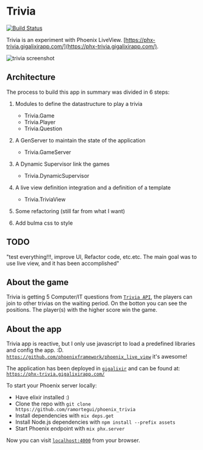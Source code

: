 # Trivia
[![Build Status](https://travis-ci.com/ramortegui/phoenix_trivia.svg?branch=master)](https://travis-ci.com/ramortegui/phoenix_trivia)

Trivia is an experiment with Phoenix LiveView.  [https://phx-trivia.gigalixirapp.com/](https://phx-trivia.gigalixirapp.com/).


![trivia screenshot](assets/static/images/phx-trivia.png)

## Architecture

The process to build this app in summary was divided in 6 steps:

1. Modules to define the datastructure to play a trivia
   - Trivia.Game
   - Trivia.Player
   - Trivia.Question 
   
1. A GenServer to maintain the state of the application
   - Trivia.GameServer
   
1. A Dynamic Supervisor link the games
   - Trivia.DynamicSupervisor
1. A live view definition integration and a definition of a template
   - Trivia.TriviaView
1. Some refactoring (still far from what I want)

1. Add bulma css to style 

## TODO

"test everything!!!, improve UI, Refactor code, etc.etc.  The main goal was to use live view, and it has been accomplished"

## About the game

Trivia is getting 5 Computer/IT questions from [`Trivia API`](https://opentdb.com/api_config.php),
the players can join to other trivias on the waiting period.
On the botton you can see the positions.  The player(s) with the higher score
win the game.

## About the app


Trivia app is reactive, but I only use javascript to load a predefined libraries and config the app. :D.  [`https://github.com/phoenixframework/phoenix_live_view`](https://github.com/phoenixframework/phoenix_live_view) it's awesome!

The application has been deployed in [`gigalixir`](https://www.gigalixir.com/) and can be
found at: [`https://phx-trivia.gigalixirapp.com/`](https://phx-trivia.gigalixirapp.com/)

To start your Phoenix server locally:

  * Have elixir installed :)
  * Clone the repo with `git clone https://github.com/ramortegui/phoenix_trivia`
  * Install dependencies with `mix deps.get`
  * Install Node.js dependencies with `npm install --prefix assets`
  * Start Phoenix endpoint with `mix phx.server`

Now you can visit [`localhost:4000`](http://localhost:4000) from your browser.
